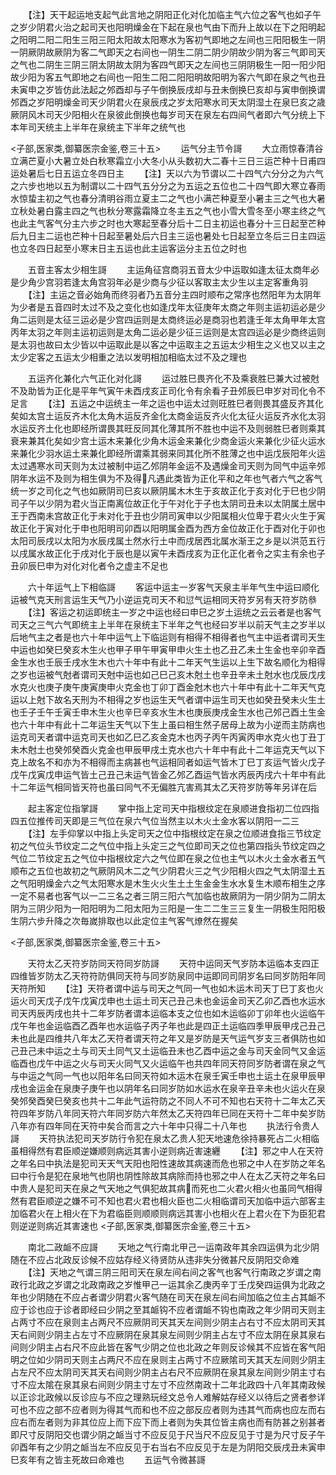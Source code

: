 <!-- { "loadSidebar": true } -->
　　【注】天干起运地支起气此言地之阴阳正化对化加临主气六位之客气也如子午之岁少阴君火治之起司天也阳明燥金在下起在泉也气由下而升上故以在下之阳明起之阳明二阳二阳生三阳三阳太阳故太阳寒水为客初气即地之左间也三阳阳极生一阴一阴厥阴故厥阴为客二气即天之右间也一阴生二阴二阴少阴故少阴为客三气即司天之气也二阴生三阴三阴太阴故太阴为客四气即天之左间也三阴阴极生一阳一阳少阳故少阳为客五气即地之右间也一阳生二阳二阳阳明故阳明为客六气即在泉之气也丑未寅申之岁皆仿此法起之邜酉却与子午倒换辰戌却与丑未倒换巳亥却与寅申倒换谓邜酉之岁阳明燥金司天少阴君火在泉辰戌之岁太阳寒水司天太阴湿土在泉巳亥之歳厥阴风木司天少阳相火在泉彼此倒换也每岁司天在泉左右四间气者即六气分统上下本年司天统主上半年在泉统主下半年之统气也


<子部,医家类,御纂医宗金鉴,卷三十五>
　　运气分主节令謌
　　大立雨惊春清谷立满芒夏小大暑立处白秋寒霜立小大冬小从头数初大二春十三日三运芒种十日甫四运处暑后七日五运立冬四日主
　　【注】天以六为节谓以二十四气六分分之为六气之六步也地以五为制谓以二十四气五分分之为五运之五位也二十四气即大寒立春雨水惊蛰主初之气也春分清明谷雨立夏主二之气也小满芒种夏至小暑主三之气也大暑立秋处暑白露主四之气也秋分寒露霜降立冬主五之气也小雪大雪冬至小寒主终之气也此主气客气分主六步之时也大寒起至春分后十二日主初运也春分十三日起至芒种后九日主二运也芒种十日起至暑处后六日主三运也暑处七日起至立冬后三日主四运也立冬四日起至小寒末日主五运也此主运客运分主五位之时也








　　五音主客太少相生謌
　　主运角征宫商羽五音太少中运取如逢太征太商年必是少角少宫羽若逢太角宫羽年必是少商与少征以客取主太少生以主定客重角羽
　　【注】主运之音必始角而终羽者乃五音分主四时顺布之常序也然阳年为太阴年为少者是五音四时太过不及之变化也如逢戊年太征庚年太商之年则主运初运必是少角二运则是太征三运必是少宫四运则是太商终运必是商羽也若逢壬年太角甲年太宫丙年太羽之年则主运初运则是太角二运必是少征三运则是太宫四运必是少商终运则是太羽也故曰太少皆以中运取此是以客之中运取主之五运太少相生之义也又以主之太少定客之五运太少相重之法以发明相加相临太过不及之理也

















　　五运齐化兼化六气正化对化謌
　　运过胜巳畏齐化不及乘衰胜巳兼大过被尅不及助皆为正化是平年气寅午未酉戌亥正司化令有余看子丑邜辰巳申岁对司化令不足言
　　【注】五运之中运统主一年之运也中运太过则旺胜巳者则畏其盛反齐其化矣如太宫土运反齐木化太角木运反齐金化太商金运反齐火化太征火运反齐水化太羽水运反齐土化也即经所谓畏其旺反同其化薄其所不胜也中运不及则弱胜巳者则乘其衰来兼其化矣如少宫土运木来兼化少角木运金来兼化少商金运火来兼化少征火运水来兼化少羽水运土来兼化即经所谓乘其弱来同其化所不胜薄之也中运戊辰阳年火运太过遇寒水司天则为太过被制中运乙邜阴年金运不及遇燥金司天则为同气中运辛邜阴年水运不及则为相生俱为不及得凡遇此类皆为正化平和之年也气者六气之客气统一岁之司化之气也如厥阴司巳亥以厥阴属木木生于亥故正化于亥对化于巳也少阴司子午以少阴为君火当正南离位故正化于午对化于子也太阴司丑未以太阴属土居中王于西南未宫故正化于未对化于丑也少阴司寅申以少阳属相火位卑于君火火生于寅故正化于寅对化于申也阳明司卯酉以阳明属金酉为西方金位故正化于酉对化于卯也太阳司辰戌以太阳为水辰戌属土然水行土中而戌居西北属水渐王之乡是以洪范五行以戌属水故正化于戌对化于辰也是以寅午未酉戌亥为正化正化者令之实主有余也子丑卯辰巳申为对化对化者令之虚主不足也


















　　六十年运气上下相临謌
　　客运中运主一岁客气天泉主半年气生中运曰顺化运被气克天刑言运生天气乃小逆运克司天不和愆气运相同天符岁另有天符岁防叅
　　【注】客运之初运即统主一岁之中运也经曰申巳之岁土运统之云云者是也客气司天之三气六气即统主上半年在泉统主下半年之气也经曰岁半以前天气主之岁半以后地气主之者是也六十年中运气上下临运则有相得不相得者也气主中运者谓司天生中运也如癸巳癸亥木生火也甲子甲午甲寅甲申火生土也乙丑乙未土生金也辛卯辛酉金生水也壬辰壬戌水生木也六十年中有此十二年天气生运以上生下故名顺化为相得之岁也运被气尅者谓司天尅中运也如己巳己亥木尅土也辛丑辛未土尅水也戊辰戊戌水克火也庚子庚午庚寅庚申火克金也丁卯丁酉金尅木也六十年中有此十二年天气克运以上尅下故名天刑为不相得之岁也运生天气者谓中运生司天也如癸丑癸未火生土也壬子壬午壬寅壬申木生火也辛巳辛亥水生木也庚辰庚戌金生水也己邜己酉土生金也六十年中有此十二年运生天气以下生上虽曰相生然子居母上故为小逆而主防病也运克司天者谓中运克司天也如乙巳乙亥金克木也丙子丙午丙寅丙申水克火也丁丑丁未木尅土也癸邜癸酉火克金也甲辰甲戌土克水也六十年中有此十二年运克天气以下克上故名不和亦为不相得而主病甚也气运相同者如运气皆木丁巳丁亥运气皆火戊子戊午戊寅戊申运气皆土己丑己未运气皆金乙邜乙酉运气皆水丙辰丙戌六十年中有此十二年运气相同皆天符也虽曰同气不无偏胜亢害焉其太乙天符岁防等年另详在后















　　起主客定位指掌謌
　　掌中指上定司天中指根纹定在泉顺进食指初二位四指四五位推传司天即是三气位在泉六气位当然主以木火土金水客以阴阳一二三
　　【注】左手仰掌以中指上头定司天之位中指根纹定在泉之位顺进食指三节纹定初之气位头节纹定二之气位中指上头定三之气位即司天之位也第四指头节纹定四之气位二节纹定五之气位中指根纹定六之气位即在泉之位也主气以木火土金水者五气顺布之五位也故初之气厥阴风木二之气少阴君火三之气少阳相火四之气太阴湿土五之气阳明燥金六之气太阳寒水是木生火火生土土生金金生水水复生木顺布相生之序一定不易者也客气以一二三名之者三阴三阳六气加临也故厥阴为一阴少阴为二阴太阴为三阴少阳为一阳阳明为二阳太阳为三阳是一生二二生三三复生一阴极生阳阳极生阴六步升降之次毎嵗排取也以此定位主气客气燎然在握矣





<子部,医家类,御纂医宗金鉴,卷三十五>








　　天符太乙天符岁防同天符同岁防謌
　　天符中运同天气岁防本运临本支四正四维皆岁防太乙天符符防俱同天符与同岁防泉同中运即同司阴岁名曰同岁防阳年同天符所知
　　【注】天符者谓中运与司天之气同一气也如木运木司天丁巳丁亥也火运火司天戊子戊午戊寅戊申也土运土司天己丑己未也金运金司天乙卯乙酉也水运水司天丙辰丙戌也共十二年岁防者谓本运临本支之位也如木运临卯丁卯年也火运临午戊午年也金运临酉乙酉年也水运临子丙子年也此是四正土运临四季甲辰甲戌己丑己未也此是四维共八年太乙天符者谓天符之年又是岁防是天气运气岁支三者俱防也如己丑己未中运之土与司天土同气又土运临丑未也乙酉中运之金与司天金同气又金运临酉也戊午中运之火与司天火同气又火运临午也共四年同天符同岁防者谓在泉之气与中运之气同一气也以阳年名曰同天符如木运木在泉壬寅壬申也土运土在泉甲辰甲戌也金运金在泉庚子庚午也以阴年名曰同岁防如水运水在泉辛丑辛未也火运火在泉癸邜癸酉癸巳癸亥也共十二年此气运符防之不同人不可不知也右天符十二年太乙天符四年岁防八年同天符六年同岁防六年然太乙天符四年已同在天符十二年中矣岁防八年亦有四年同在天符中矣合而言之六十年中只得二十八年也
　　执法行令贵人謌
　　天符执法犯司天岁防行令犯在泉太乙贵人犯天地速危徐持暴死占二火相临虽相得然有君臣顺逆嫌顺则病远其害小逆则病近害速纒
　　【注】邪之中人在天符之年名曰中执法是犯司天天气天阳也阳性速故其病速而危也邪之中人在岁防之年名曰中行令是犯在泉地气也阴也阴性除故其病除而持也邪之中人在太乙天符之年名曰中贵人是犯司天在泉之气天地之气俱犯故其病而死也二火君火相火也虽同气相得然有君臣顺逆之嫌不可不知也君火君也相火臣也二火相临谓司天加临中运六部客主加临君火在上相火在下为君临臣则顺顺则病远其害小也相火在上君火在下为臣犯君则逆逆则病近其害速也
<子部,医家类,御纂医宗金鉴,卷三十五>








　　南北二政衇不应謌
　　天地之气行南北甲己一运南政年其余四运俱为北少阴随在不应占北政反诊候不应姑存经义待贤防从违非失分微甚尺反阴阳交命难
　　【注】天地之气谓三阴三阳司天在泉左间右间之客气也客气行南政之岁谓之南政行北政之岁谓之北政南政之岁惟甲己一运其余乙庚丙辛丁壬戊癸四运俱为北政之年也少阴随在不应占者谓少阴君火客气随在司天在泉左间右间加临之位主占其衇不应于诊也应于诊者即经曰少阴之至其衇钩不应者谓衇不钩也南政之年少阴司天则主占两寸不应在泉则主占两尺不应厥阴司天其天左间则少阴主占右寸不应太阴司天其天右间则少阴主占左寸不应厥阴在泉其泉左间则少阴主占左寸不应太阴在泉其泉右间则少阴主占右尺不应此皆在客气少阴之位也北政之年则反诊候其不应皆在客气阳明之位如少阴司天则主占两尺不应在泉则主占两寸不应厥隂司天其天左间则少阴主占左尺不应太阴司天其天右间则少阴主占右尺不应厥阴在泉其泉左间则少阴主寸右寸不应太隂在泉其泉右间则少阴主寸左寸不应然南政十二年北政四十八年其南政候以正诊北政候以反诊应与不应之理熟玩经文总令人难解姑存经义以待后之贤者参详可也不应之部不应者则为得其气而和也不应之部反应者则为违其气而病也应左而右应右而左者则为非其位应上而下应下而上者则为失其位皆主病也而有防甚之别甚者即尺寸反阴阳交也谓少阴之衇当寸不应反见于尺当尺不应反见于寸是为尺寸反子午卯酉年有之少阴之衇当左不应反见于右当右不应反见于左是为阴阳交辰戌丑未寅申巳亥年有之皆主死故曰命难也
　　五运气令微甚謌
